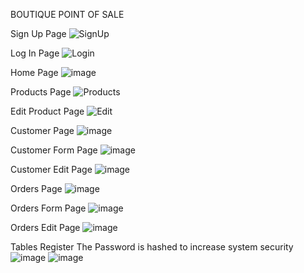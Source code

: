BOUTIQUE POINT OF SALE

Sign Up Page
![SignUp](https://user-images.githubusercontent.com/67043559/123630619-69c3f300-d81e-11eb-8e2a-ebc0c003f844.png)

Log In Page
![Login](https://user-images.githubusercontent.com/67043559/123630659-73e5f180-d81e-11eb-8215-fa0e4d4e8475.png)

Home Page
![image](https://user-images.githubusercontent.com/67043559/124028345-8d449480-d9fc-11eb-9421-07f0ea06223e.png)

Products Page
![Products](https://user-images.githubusercontent.com/67043559/123630735-86f8c180-d81e-11eb-8daf-58d0066cce6b.png)

Edit Product Page
![Edit](https://user-images.githubusercontent.com/67043559/123630749-8f50fc80-d81e-11eb-9595-52518a7573df.png)

Customer Page
![image](https://user-images.githubusercontent.com/67043559/124028734-047a2880-d9fd-11eb-8f5e-2006e23ec7ea.png)

Customer Form Page
![image](https://user-images.githubusercontent.com/67043559/124028668-f1ffef00-d9fc-11eb-81a8-abcff4e8a80e.png)

Customer Edit Page
![image](https://user-images.githubusercontent.com/67043559/124028882-2ecbe600-d9fd-11eb-8769-34ffbe4b2fd9.png)

Orders Page
![image](https://user-images.githubusercontent.com/67043559/124028974-4c00b480-d9fd-11eb-87c9-8cb0a926a8cc.png)

Orders Form Page
![image](https://user-images.githubusercontent.com/67043559/124029080-6e92cd80-d9fd-11eb-9848-83442f715ce4.png)

Orders Edit Page
![image](https://user-images.githubusercontent.com/67043559/124029159-82d6ca80-d9fd-11eb-921a-c6a3b72163c4.png)

Tables
Register
The Password is hashed to increase system security
![image](https://user-images.githubusercontent.com/67043559/124033632-dbf52d00-da02-11eb-8d6d-00b820065475.png)
![image](https://user-images.githubusercontent.com/67043559/124033729-fcbd8280-da02-11eb-9b27-60d172d7dc39.png)

